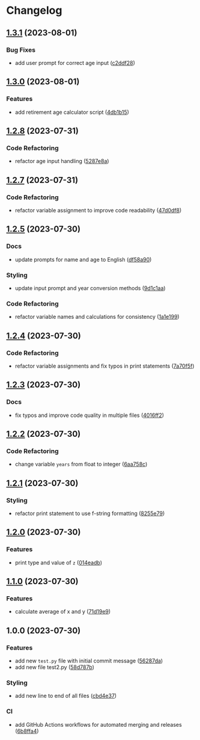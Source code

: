 # Changelog

## [1.3.1](https://github.com/cloverdefa/python-studanty/compare/v1.3.0...v1.3.1) (2023-08-01)


### Bug Fixes

* add user prompt for correct age input ([c2ddf28](https://github.com/cloverdefa/python-studanty/commit/c2ddf280994358b182f2ed720a21f08b8bdd7a15))

## [1.3.0](https://github.com/cloverdefa/python-studanty/compare/v1.2.8...v1.3.0) (2023-08-01)


### Features

* add retirement age calculator script ([4db1b15](https://github.com/cloverdefa/python-studanty/commit/4db1b158ffca67f22b534f55a43c571f6708521b))

## [1.2.8](https://github.com/cloverdefa/python-studanty/compare/v1.2.7...v1.2.8) (2023-07-31)


### Code Refactoring

* refactor age input handling ([5287e8a](https://github.com/cloverdefa/python-studanty/commit/5287e8a7879d8a26158036ff48aec48dda5a2f06))

## [1.2.7](https://github.com/cloverdefa/python-studanty/compare/v1.2.6...v1.2.7) (2023-07-31)


### Code Refactoring

* refactor variable assignment to improve code readability ([47d0df8](https://github.com/cloverdefa/python-studanty/commit/47d0df8dc1c854831de22ecd8fe6469a74594f8e))

## [1.2.5](https://github.com/cloverdefa/python-studanty/compare/v1.2.4...v1.2.5) (2023-07-30)


### Docs

* update prompts for name and age to English ([df58a90](https://github.com/cloverdefa/python-studanty/commit/df58a90c381ee18326702a9f1c6d6cd414987e9c))


### Styling

* update input prompt and year conversion methods ([9d1c1aa](https://github.com/cloverdefa/python-studanty/commit/9d1c1aa0b435ccc58c272c80e23cc2f23c7c40ef))


### Code Refactoring

* refactor variable names and calculations for consistency ([1a1e199](https://github.com/cloverdefa/python-studanty/commit/1a1e19901244cdf56091d02aa73e723de2c1bed9))

## [1.2.4](https://github.com/cloverdefa/python-studanty/compare/v1.2.3...v1.2.4) (2023-07-30)


### Code Refactoring

* refactor variable assignments and fix typos in print statements ([7a70f5f](https://github.com/cloverdefa/python-studanty/commit/7a70f5f5cbf0019c1f18c229a90257bdb143a503))

## [1.2.3](https://github.com/cloverdefa/python-studanty/compare/v1.2.2...v1.2.3) (2023-07-30)


### Docs

* fix typos and improve code quality in multiple files ([4016ff2](https://github.com/cloverdefa/python-studanty/commit/4016ff2138d4195abb996bfabafb5c5229863dd3))

## [1.2.2](https://github.com/cloverdefa/python-studanty/compare/v1.2.1...v1.2.2) (2023-07-30)


### Code Refactoring

* change variable `years` from float to integer ([6aa758c](https://github.com/cloverdefa/python-studanty/commit/6aa758c847eecaea9c8a844d7d7f6d147ac16046))

## [1.2.1](https://github.com/cloverdefa/python-studanty/compare/v1.2.0...v1.2.1) (2023-07-30)


### Styling

* refactor print statement to use f-string formatting ([8255e79](https://github.com/cloverdefa/python-studanty/commit/8255e79f673bf93310d6505b50a34d6db50b6dce))

## [1.2.0](https://github.com/cloverdefa/python-studanty/compare/v1.1.0...v1.2.0) (2023-07-30)


### Features

* print type and value of `z` ([014eadb](https://github.com/cloverdefa/python-studanty/commit/014eadbafc4f35efa8f17aedadf4e32f81c04a64))

## [1.1.0](https://github.com/cloverdefa/python-studanty/compare/v1.0.0...v1.1.0) (2023-07-30)


### Features

* calculate average of x and y ([71d19e9](https://github.com/cloverdefa/python-studanty/commit/71d19e927586915926a6e2cba8f27b799b189b3a))

## 1.0.0 (2023-07-30)


### Features

* add new `test.py` file with initial commit message ([56287da](https://github.com/cloverdefa/python-studanty/commit/56287da4296f3db6c6a2839a879ebebf0ff563ad))
* add new file test2.py ([58d787b](https://github.com/cloverdefa/python-studanty/commit/58d787bcf63ab7f99d8f66118f68d905722f1535))


### Styling

* add new line to end of all files ([cbd4e37](https://github.com/cloverdefa/python-studanty/commit/cbd4e3782a11d0d51dc22811845aa162ad501ef6))


### CI

* add GitHub Actions workflows for automated merging and releases ([6b8ffa4](https://github.com/cloverdefa/python-studanty/commit/6b8ffa410b3fd891897e37607d30f763a3632eb4))
